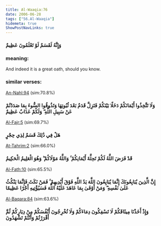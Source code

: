 ```yaml
---
title: Al-Waaqia:76
date: 2006-06-28
tags: ["56.Al-Waaqia"]
hidemeta: true 
ShowPostNavLinks: true 
---
```

### وَإِنَّهُ لَقَسَمٌ لَوْ تَعْلَمُونَ عَظِيمٌ
### meaning: 
And indeed it is a great oath, should you know.
### similar verses: 

[An-Nahl:94](/16/94) (sim:70.8%)

### وَلَا تَتَّخِذُوا أَيْمَانَكُمْ دَخَلًا بَيْنَكُمْ فَتَزِلَّ قَدَمٌ بَعْدَ ثُبُوتِهَا وَتَذُوقُوا السُّوءَ بِمَا صَدَدْتُمْ عَنْ سَبِيلِ اللَّهِ ۖ وَلَكُمْ عَذَابٌ عَظِيمٌ

[Al-Fajr:5](/89/5) (sim:69.7%)

### هَلْ فِي ذَٰلِكَ قَسَمٌ لِذِي حِجْرٍ

[At-Tahrim:2](/66/2) (sim:66.0%)

### قَدْ فَرَضَ اللَّهُ لَكُمْ تَحِلَّةَ أَيْمَانِكُمْ ۚ وَاللَّهُ مَوْلَاكُمْ ۖ وَهُوَ الْعَلِيمُ الْحَكِيمُ

[Al-Fath:10](/48/10) (sim:65.5%)

### إِنَّ الَّذِينَ يُبَايِعُونَكَ إِنَّمَا يُبَايِعُونَ اللَّهَ يَدُ اللَّهِ فَوْقَ أَيْدِيهِمْ ۚ فَمَنْ نَكَثَ فَإِنَّمَا يَنْكُثُ عَلَىٰ نَفْسِهِ ۖ وَمَنْ أَوْفَىٰ بِمَا عَاهَدَ عَلَيْهُ اللَّهَ فَسَيُؤْتِيهِ أَجْرًا عَظِيمًا

[Al-Baqara:84](/2/84) (sim:63.6%)

### وَإِذْ أَخَذْنَا مِيثَاقَكُمْ لَا تَسْفِكُونَ دِمَاءَكُمْ وَلَا تُخْرِجُونَ أَنْفُسَكُمْ مِنْ دِيَارِكُمْ ثُمَّ أَقْرَرْتُمْ وَأَنْتُمْ تَشْهَدُونَ
